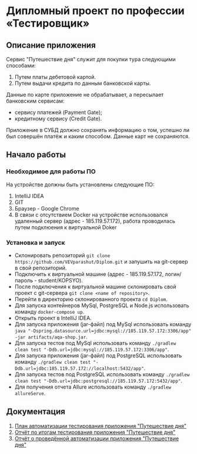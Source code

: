 # Дипломный проект по профессии «Тестировщик»
## Описание приложения
Сервис "Путешествие дня" служит для покупки тура следующими способами:

1. Путем платы дебетовой картой.
2. Путем выдачи кредита по данным банковской карты.

Данные по карте приложение не обрабатывает, а пересылает банковским сервисам:

- сервису платежей (Payment Gate);
- кредитному сервису (Credit Gate).

Приложение в СУБД должно сохранять информацию о том, успешно ли был совершён платёж и каким способом. Данные карт не сохраняются.

## Начало работы

### Необходимое для работы ПО

На устройстве должны быть установлены следующие ПО:
1. IntelliJ IDEA
2. GIT
3. Браузер - Google Chrome
4. В связи с отсутствием Docker на устройстве использовался удаленный сервер (адрес - 185.119.57.172), работа проводилась путем подклюения к виртуальной Doker

### Установка и запуск

- Склонировать репозиторий `git clone https://github.com/VEVparashut/Diplom.git` и запушить на git-сервер в свой репозиторий.
- Подключить к виртуальной машине (адрес - 185.119.57.172, логин/пароль - student/KOPSYO).
- После подключения к виртуальной машине склонировать свой проект с git-сервера `git clone <name of repository>`.
- Перейти в директорию склонированного проекта `cd Diplom`.
- Для запуска контейнеров MySql, PostgreSQL и Node.js использовать команду `docker-compose up`.
- Открыть проект в IntelliJ IDEA.
- Для запуска приложения (jar-файл) под MySql использовать команду `java "-Dspring.datasource.url=jdbc:mysql://185.119.57.172:3306/app" -jar artifacts/aqa-shop.jar`.
- Для запуска тестов под MySql использовать команду `./gradlew clean test "-Ddb.url=jdbc:mysql://185.119.57.172:3306/app"`.
- Для запуска приложения (jar-файл) под PostgreSQL использовать команду `./gradlew clean test "-Ddb.url=jdbc:185.119.57.172://localhost:5432/app"`.
- Для запуска тестов под PostgreSQL использовать команду `./gradlew clean test "-Ddb.url=jdbc:postgresql://185.119.57.172:5432/app"`.
- Для получения отчета Allure использовать команду `./gradlew allureServe`.

## Документация

1. [План автоматизации тестирования приложения "Путешествие дня"](https://github.com/VEVparashut/Diplom/blob/master/documents/Plan.md)
2. [Отчёт по итогам тестирования приложения "Путешествие дня"]()
3. [Отчёт о проведённой автоматизации приложения "Путешествие дня"]()